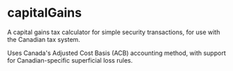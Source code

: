 # capitalGains

A capital gains tax calculator for simple security transactions, for use with the Canadian tax system. 

Uses Canada's Adjusted Cost Basis (ACB) accounting method, with support for Canadian-specific superficial loss rules.
